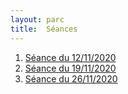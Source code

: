 ```yaml
---
layout: parc
title:  Séances
---
```


1. [Séance du 12/11/2020](seances/seance-2020-11-12.md)
2. [Séance du 19/11/2020](seances/seance-2020-11-19.md)
3. [Séance du 26/11/2020](seances/seance-2020-11-26.md)